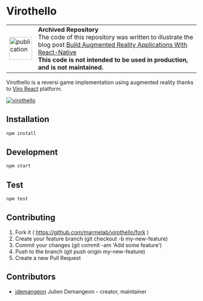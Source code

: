 # Virothello

<table>
        <tr>
            <td><img width="60" src="https://cdnjs.cloudflare.com/ajax/libs/octicons/8.5.0/svg/book.svg" alt="publication" /></td>
            <td><strong>Archived Repository</strong><br />
            The code of this repository was written to illustrate the blog post <a href="https://marmelab.com/blog/2019/04/25/react-native-augmented-reality.html">Build Augmented Reality Applications With React-Native</a><br />
        <strong>This code is not intended to be used in production, and is not maintained.</strong>
        </td>
        </tr>
</table>

Virothello is a reversi game implementation using augmented reality thanks to [Viro React](https://viromedia.com/viroreact/) platform.

[![virothello](https://user-images.githubusercontent.com/1064780/52704168-37343b00-2f80-11e9-95ec-7220ebd527eb.png)](https://vimeo.com/316986012)

## Installation

```sh
npm install
```

## Development

```sh
npm start
```

## Test

```sh
npm test
```

## Contributing

1. Fork it ( https://github.com/marmelab/virothello/fork )
2. Create your feature branch (git checkout -b my-new-feature)
3. Commit your changes (git commit -am 'Add some feature')
4. Push to the branch (git push origin my-new-feature)
5. Create a new Pull Request

## Contributors

- [jdemangeon](https://github.com/jdemangeon) Julien Demangeon - creator, maintainer
